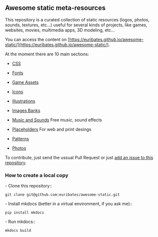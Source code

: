 ## Awesome static meta-resources

This repository is a curated collection of static resources (logos,
photos, sounds, textures, etc...) useful for several kinds of projects,
like games, websites, movies, multimedia apps, 3D modeling, etc...

You can access the content on
[https://euribates.github.io/awesome-static/](https://euribates.github.io/awesome-static/).

At the moment there are 10 main sections:

- [CSS](docs/css.md)

- [Fonts](docs/fonts.md)

- [Game Assets](docs/game-assets.md)

- [Icons](docs/icons.md)

- [Illustrations](docs/illustrations.md)

- [Images Banks](docs/images.md)

- [Music and Sounds](docs/music.md) Free music, sound effects

- [Placeholders](docs/placeholders.md) For web and print desings

- [Patterns](docs/patterns.md)

- [Photos](docs/photos.md)


To contribute, just send the ussual Pull Request or just [add an issue
to this repository](https://github.com/euribates/awesome-static/issues/new).

### How to create a local copy 

- Clone this repository::

    git clone git@github.com:euribates/awesome-static.git

- Install mkdocs (better in a virtual environment, if you ask me)::

    pip install mkdocs

- Run mkdocs::

    mkdocs build

